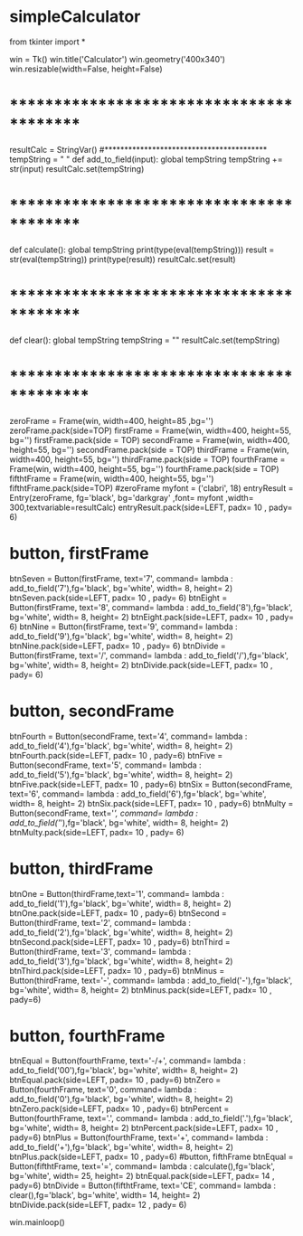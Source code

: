 # simpleCalculator
from tkinter import *

win = Tk()
win.title('Calculator')
win.geometry('400x340')
win.resizable(width=False, height=False)

# ****************************************
resultCalc = StringVar()
#*****************************************
tempString = " "
def add_to_field(input):
    global tempString
    tempString += str(input)
    resultCalc.set(tempString)

# ****************************************
def calculate():
    global tempString
    print(type(eval(tempString)))
    result = str(eval(tempString))
    print(type(result))
    resultCalc.set(result)

# ****************************************
def clear():
    global tempString
    tempString = ""
    resultCalc.set(tempString)

# *****************************************

zeroFrame = Frame(win, width=400, height=85 ,bg='')
zeroFrame.pack(side=TOP)
firstFrame = Frame(win, width=400, height=55, bg='')
firstFrame.pack(side = TOP)
secondFrame = Frame(win, width=400, height=55, bg='')
secondFrame.pack(side = TOP)
thirdFrame = Frame(win, width=400, height=55, bg='')
thirdFrame.pack(side = TOP)
fourthFrame = Frame(win, width=400, height=55, bg='')
fourthFrame.pack(side = TOP)
fifthtFrame = Frame(win, width=400, height=55, bg='')
fifthtFrame.pack(side=TOP)
#zeroFrame
myfont = ('clabri', 18)
entryResult = Entry(zeroFrame, fg='black', bg='darkgray' ,font= myfont ,width= 300,textvariable=resultCalc)
entryResult.pack(side=LEFT, padx= 10 , pady= 6)
# button, firstFrame
btnSeven = Button(firstFrame, text='7', command= lambda : add_to_field('7'),fg='black', bg='white', width= 8, height= 2)
btnSeven.pack(side=LEFT, padx= 10 , pady= 6)
btnEight = Button(firstFrame, text='8', command= lambda : add_to_field('8'),fg='black', bg='white', width= 8, height= 2)
btnEight.pack(side=LEFT, padx= 10 , pady= 6)
btnNine = Button(firstFrame, text='9', command= lambda : add_to_field('9'),fg='black', bg='white', width= 8, height= 2)
btnNine.pack(side=LEFT, padx= 10 , pady= 6)
btnDivide = Button(firstFrame, text='/', command= lambda : add_to_field('/'),fg='black', bg='white', width= 8, height= 2)
btnDivide.pack(side=LEFT, padx= 10 , pady= 6)
# button, secondFrame
btnFourth = Button(secondFrame, text='4', command= lambda : add_to_field('4'),fg='black', bg='white', width= 8, height= 2)
btnFourth.pack(side=LEFT, padx= 10 , pady=6)
btnFive = Button(secondFrame, text='5', command= lambda : add_to_field('5'),fg='black', bg='white', width= 8, height= 2)
btnFive.pack(side=LEFT, padx= 10 , pady=6)
btnSix = Button(secondFrame, text='6', command= lambda : add_to_field('6'),fg='black', bg='white', width= 8, height= 2)
btnSix.pack(side=LEFT, padx= 10 , pady=6)
btnMulty = Button(secondFrame, text='*', command= lambda : add_to_field('*'),fg='black', bg='white', width= 8, height= 2)
btnMulty.pack(side=LEFT, padx= 10 , pady= 6)
# button, thirdFrame
btnOne = Button(thirdFrame,text='1', command= lambda : add_to_field('1'),fg='black', bg='white', width= 8, height= 2)
btnOne.pack(side=LEFT, padx= 10 , pady=6)
btnSecond = Button(thirdFrame, text='2', command= lambda : add_to_field('2'),fg='black', bg='white', width= 8, height= 2)
btnSecond.pack(side=LEFT, padx= 10 , pady=6)
btnThird = Button(thirdFrame, text='3', command= lambda : add_to_field('3'),fg='black', bg='white', width= 8, height= 2)
btnThird.pack(side=LEFT, padx= 10 , pady=6)
btnMinus = Button(thirdFrame, text='-', command= lambda : add_to_field('-'),fg='black', bg='white', width= 8, height= 2)
btnMinus.pack(side=LEFT, padx= 10 , pady=6)
# button, fourthFrame
btnEqual = Button(fourthFrame, text='-/+', command= lambda : add_to_field('00'),fg='black', bg='white', width= 8, height= 2)
btnEqual.pack(side=LEFT, padx= 10 , pady=6)
btnZero = Button(fourthFrame, text='0', command= lambda : add_to_field('0'),fg='black', bg='white', width= 8, height= 2)
btnZero.pack(side=LEFT, padx= 10 , pady=6)
btnPercent = Button(fourthFrame, text='.', command= lambda : add_to_field('.'),fg='black', bg='white', width= 8, height= 2)
btnPercent.pack(side=LEFT, padx= 10 , pady=6)
btnPlus = Button(fourthFrame, text='+', command= lambda : add_to_field('+'),fg='black', bg='white', width= 8, height= 2)
btnPlus.pack(side=LEFT, padx= 10 , pady=6)
#button, fifthFrame
btnEqual = Button(fifthtFrame, text='=', command= lambda : calculate(),fg='black', bg='white', width= 25, height= 2)
btnEqual.pack(side=LEFT, padx= 14 , pady=6)
btnDivide = Button(fifthtFrame, text='CE', command= lambda : clear(),fg='black', bg='white', width= 14, height= 2)
btnDivide.pack(side=LEFT, padx= 12 , pady= 6)


win.mainloop()
